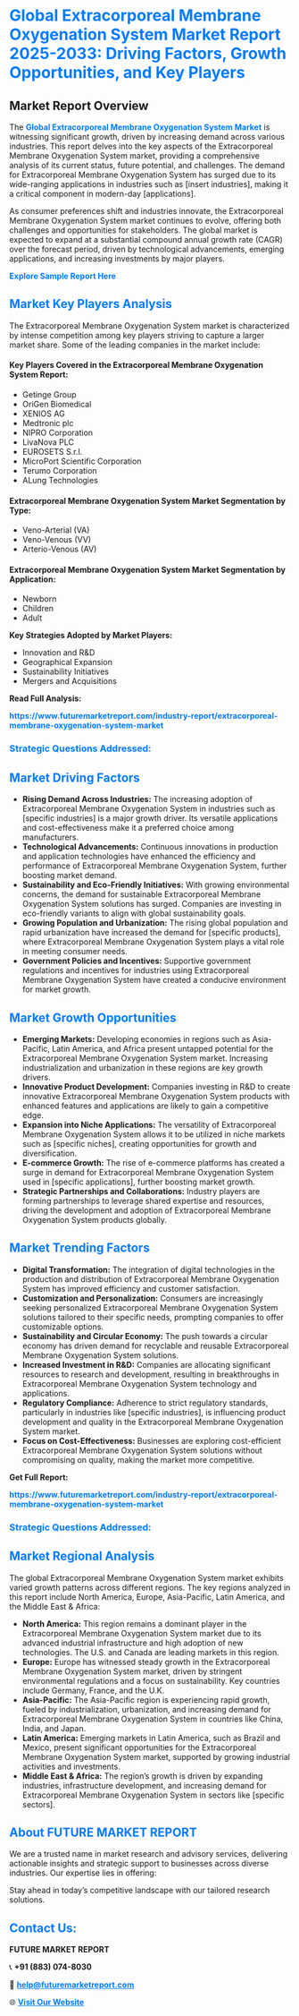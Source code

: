 <h1 style="color: #007BFF;">Global Extracorporeal Membrane Oxygenation System Market Report 2025-2033: Driving Factors, Growth Opportunities, and Key Players</h1>

<section id="overview">
<h2>Market Report Overview</h2>
<p>The <a href="https://www.futuremarketreport.com/industry-report/extracorporeal-membrane-oxygenation-system-market" style="color: #007BFF; text-decoration: none;"><strong>Global Extracorporeal Membrane Oxygenation System Market</strong></a> is witnessing significant growth, driven by increasing demand across various industries. This report delves into the key aspects of the Extracorporeal Membrane Oxygenation System market, providing a comprehensive analysis of its current status, future potential, and challenges. The demand for Extracorporeal Membrane Oxygenation System has surged due to its wide-ranging applications in industries such as [insert industries], making it a critical component in modern-day [applications].</p>
<p>As consumer preferences shift and industries innovate, the Extracorporeal Membrane Oxygenation System market continues to evolve, offering both challenges and opportunities for stakeholders. The global market is expected to expand at a substantial compound annual growth rate (CAGR) over the forecast period, driven by technological advancements, emerging applications, and increasing investments by major players.</p>
</section>

<section id="overview">
<p><a href="https://www.futuremarketreport.com/request-sample/reportId=64664" style="color: #007BFF; text-decoration: none;"><strong>Explore Sample Report Here</strong></a></p>
</section>

<section id="key-players">
<h2 style="color: #007BFF;">Market Key Players Analysis</h2>
<p>The Extracorporeal Membrane Oxygenation System market is characterized by intense competition among key players striving to capture a larger market share. Some of the leading companies in the market include:</p>
<h4>Key Players Covered in the Extracorporeal Membrane Oxygenation System Report:</h4>
<ul><li>Getinge Group</li><li>OriGen Biomedical</li><li>XENIOS AG</li><li>Medtronic plc</li><li>NIPRO Corporation</li><li>LivaNova PLC</li><li>EUROSETS S.r.l.</li><li>MicroPort Scientific Corporation</li><li>Terumo Corporation</li><li>ALung Technologies</li></ul>
<h4>Extracorporeal Membrane Oxygenation System Market Segmentation by Type:</h4>
<ul><li>Veno-Arterial (VA)</li><li>Veno-Venous (VV)</li><li>Arterio-Venous (AV)</li></ul>

<h4>Extracorporeal Membrane Oxygenation System Market Segmentation by Application:</h4>
<ul><li>Newborn</li><li>Children</li><li>Adult</li></ul>
<p><strong>Key Strategies Adopted by Market Players:</strong></p>
<ul>
<li>Innovation and R&D</li>
<li>Geographical Expansion</li>
<li>Sustainability Initiatives</li>
<li>Mergers and Acquisitions</li>
</ul>
</section>

<section>
<p><strong>Read Full Analysis: </strong></p><a href="https://www.futuremarketreport.com/industry-report/extracorporeal-membrane-oxygenation-system-market" style="color: #007BFF; text-decoration: none;"><strong>https://www.futuremarketreport.com/industry-report/extracorporeal-membrane-oxygenation-system-market</strong></a>
<h3 style="color: #007BFF;">Strategic Questions Addressed:</h3>
</section>

<section id="driving-factors">
<h2 style="color: #007BFF;">Market Driving Factors</h2>
<ul>
<li><strong>Rising Demand Across Industries:</strong> The increasing adoption of Extracorporeal Membrane Oxygenation System in industries such as [specific industries] is a major growth driver. Its versatile applications and cost-effectiveness make it a preferred choice among manufacturers.</li>
<li><strong>Technological Advancements:</strong> Continuous innovations in production and application technologies have enhanced the efficiency and performance of Extracorporeal Membrane Oxygenation System, further boosting market demand.</li>
<li><strong>Sustainability and Eco-Friendly Initiatives:</strong> With growing environmental concerns, the demand for sustainable Extracorporeal Membrane Oxygenation System solutions has surged. Companies are investing in eco-friendly variants to align with global sustainability goals.</li>
<li><strong>Growing Population and Urbanization:</strong> The rising global population and rapid urbanization have increased the demand for [specific products], where Extracorporeal Membrane Oxygenation System plays a vital role in meeting consumer needs.</li>
<li><strong>Government Policies and Incentives:</strong> Supportive government regulations and incentives for industries using Extracorporeal Membrane Oxygenation System have created a conducive environment for market growth.</li>
</ul>
</section>

<section id="growth-opportunities">
<h2 style="color: #007BFF;">Market Growth Opportunities</h2>
<ul>
<li><strong>Emerging Markets:</strong> Developing economies in regions such as Asia-Pacific, Latin America, and Africa present untapped potential for the Extracorporeal Membrane Oxygenation System market. Increasing industrialization and urbanization in these regions are key growth drivers.</li>
<li><strong>Innovative Product Development:</strong> Companies investing in R&D to create innovative Extracorporeal Membrane Oxygenation System products with enhanced features and applications are likely to gain a competitive edge.</li>
<li><strong>Expansion into Niche Applications:</strong> The versatility of Extracorporeal Membrane Oxygenation System allows it to be utilized in niche markets such as [specific niches], creating opportunities for growth and diversification.</li>
<li><strong>E-commerce Growth:</strong> The rise of e-commerce platforms has created a surge in demand for Extracorporeal Membrane Oxygenation System used in [specific applications], further boosting market growth.</li>
<li><strong>Strategic Partnerships and Collaborations:</strong> Industry players are forming partnerships to leverage shared expertise and resources, driving the development and adoption of Extracorporeal Membrane Oxygenation System products globally.</li>
</ul>
</section>

<section id="trending-factors">
<h2 style="color: #007BFF;">Market Trending Factors</h2>
<ul>
<li><strong>Digital Transformation:</strong> The integration of digital technologies in the production and distribution of Extracorporeal Membrane Oxygenation System has improved efficiency and customer satisfaction.</li>
<li><strong>Customization and Personalization:</strong> Consumers are increasingly seeking personalized Extracorporeal Membrane Oxygenation System solutions tailored to their specific needs, prompting companies to offer customizable options.</li>
<li><strong>Sustainability and Circular Economy:</strong> The push towards a circular economy has driven demand for recyclable and reusable Extracorporeal Membrane Oxygenation System solutions.</li>
<li><strong>Increased Investment in R&D:</strong> Companies are allocating significant resources to research and development, resulting in breakthroughs in Extracorporeal Membrane Oxygenation System technology and applications.</li>
<li><strong>Regulatory Compliance:</strong> Adherence to strict regulatory standards, particularly in industries like [specific industries], is influencing product development and quality in the Extracorporeal Membrane Oxygenation System market.</li>
<li><strong>Focus on Cost-Effectiveness:</strong> Businesses are exploring cost-efficient Extracorporeal Membrane Oxygenation System solutions without compromising on quality, making the market more competitive.</li>
</ul>
</section>

<section>
<p><strong>Get Full Report: </strong></p><a href="https://www.futuremarketreport.com/industry-report/extracorporeal-membrane-oxygenation-system-market" style="color: #007BFF; text-decoration: none;"><strong>https://www.futuremarketreport.com/industry-report/extracorporeal-membrane-oxygenation-system-market</strong></a>
<h3 style="color: #007BFF;">Strategic Questions Addressed:</h3>
</section>


<section id="regional-analysis">
<h2 style="color: #007BFF;">Market Regional Analysis</h2>
<p>The global Extracorporeal Membrane Oxygenation System market exhibits varied growth patterns across different regions. The key regions analyzed in this report include North America, Europe, Asia-Pacific, Latin America, and the Middle East & Africa:</p>
<ul>
<li><strong>North America:</strong> This region remains a dominant player in the Extracorporeal Membrane Oxygenation System market due to its advanced industrial infrastructure and high adoption of new technologies. The U.S. and Canada are leading markets in this region.</li>
<li><strong>Europe:</strong> Europe has witnessed steady growth in the Extracorporeal Membrane Oxygenation System market, driven by stringent environmental regulations and a focus on sustainability. Key countries include Germany, France, and the U.K.</li>
<li><strong>Asia-Pacific:</strong> The Asia-Pacific region is experiencing rapid growth, fueled by industrialization, urbanization, and increasing demand for Extracorporeal Membrane Oxygenation System in countries like China, India, and Japan.</li>
<li><strong>Latin America:</strong> Emerging markets in Latin America, such as Brazil and Mexico, present significant opportunities for the Extracorporeal Membrane Oxygenation System market, supported by growing industrial activities and investments.</li>
<li><strong>Middle East & Africa:</strong> The region’s growth is driven by expanding industries, infrastructure development, and increasing demand for Extracorporeal Membrane Oxygenation System in sectors like [specific sectors].</li>
</ul>
</section>

<footer>
<h2 style="color: #007BFF;">About FUTURE MARKET REPORT</h2>
<p>We are a trusted name in market research and advisory services, delivering actionable insights and strategic support to businesses across diverse industries. Our expertise lies in offering:</p>

<p>Stay ahead in today’s competitive landscape with our tailored research solutions.</p>

<h2 style="color: #007BFF;">Contact Us:</h2>
<p><strong>FUTURE MARKET REPORT</strong></p>
<p>📞 <strong>+91 (883) 074-8030</strong></p>
<p>📧 <strong><a href="mailto:help@futuremarketreport.com" style="color: #007BFF;">help@futuremarketreport.com</a></strong></p>
<p>🌐 <strong><a href="https://www.futuremarketreport.com/" style="color: #007BFF;">Visit Our Website</a></strong></p>
</footer>